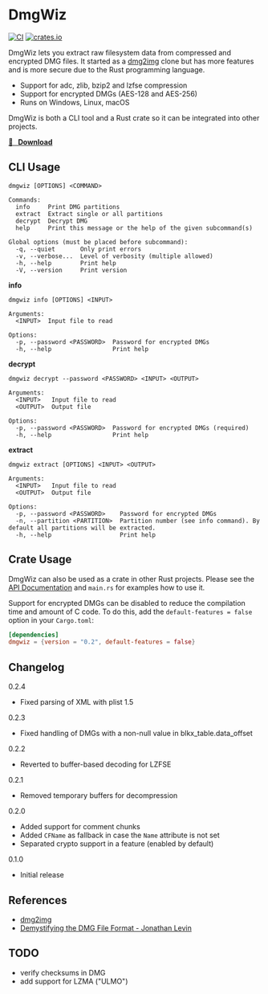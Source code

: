 DmgWiz
======
[![CI](https://github.com/citruz/dmgwiz/actions/workflows/main.yml/badge.svg?branch=main)](https://github.com/citruz/dmgwiz/actions/workflows/main.yml)
[![crates.io](https://img.shields.io/crates/v/dmgwiz)](https://crates.io/crates/dmgwiz)

DmgWiz lets you extract raw filesystem data from compressed and encrypted DMG files. It started as a [dmg2img](http://vu1tur.eu.org/tools/) clone but has more features and is more secure due to the Rust programming language.

- Support for adc, zlib, bzip2 and lzfse compression
- Support for encrypted DMGs (AES-128 and AES-256)
- Runs on Windows, Linux, macOS

DmgWiz is both a CLI tool and a Rust crate so it can be integrated into other projects.

**[🚀 &nbsp;&nbsp;Download](https://github.com/citruz/dmgwiz/releases)**

CLI Usage
---------

    dmgwiz [OPTIONS] <COMMAND>

    Commands:
      info     Print DMG partitions
      extract  Extract single or all partitions
      decrypt  Decrypt DMG
      help     Print this message or the help of the given subcommand(s)

    Global options (must be placed before subcommand):
      -q, --quiet       Only print errors
      -v, --verbose...  Level of verbosity (multiple allowed)
      -h, --help        Print help
      -V, --version     Print version

**info**

    dmgwiz info [OPTIONS] <INPUT>

    Arguments:
      <INPUT>  Input file to read

    Options:
      -p, --password <PASSWORD>  Password for encrypted DMGs
      -h, --help                 Print help

**decrypt**

    dmgwiz decrypt --password <PASSWORD> <INPUT> <OUTPUT>

    Arguments:
      <INPUT>   Input file to read
      <OUTPUT>  Output file

    Options:
      -p, --password <PASSWORD>  Password for encrypted DMGs (required)
      -h, --help                 Print help

**extract**

    dmgwiz extract [OPTIONS] <INPUT> <OUTPUT>

    Arguments:
      <INPUT>   Input file to read
      <OUTPUT>  Output file

    Options:
      -p, --password <PASSWORD>    Password for encrypted DMGs
      -n, --partition <PARTITION>  Partition number (see info command). By default all partitions will be extracted.
      -h, --help                   Print help


Crate Usage
-----------

DmgWiz can also be used as a crate in other Rust projects. Please see the [API Documentation](https://docs.rs/dmgwiz) and `main.rs` for examples how to use it.

Support for encrypted DMGs can be disabled to reduce the compilation time and amount of C code. To do this, add the `default-features = false` option in your `Cargo.toml`:&nbsp;
```TOML
[dependencies]
dmgwiz = {version = "0.2", default-features = false}
```

Changelog
---------

0.2.4
- Fixed parsing of XML with plist 1.5

0.2.3
- Fixed handling of DMGs with a non-null value in blkx_table.data_offset

0.2.2
- Reverted to buffer-based decoding for LZFSE

0.2.1
- Removed temporary buffers for decompression

0.2.0
- Added support for comment chunks
- Added `CFName` as fallback in case the `Name` attribute is not set
- Separated crypto support in a feature (enabled by default)

0.1.0
- Initial release

References
----------
- [dmg2img](http://vu1tur.eu.org/tools/)
- [Demystifying the DMG File Format - Jonathan Levin](http://newosxbook.com/DMG.html)

TODO
----
- verify checksums in DMG
- add support for LZMA ("ULMO")
